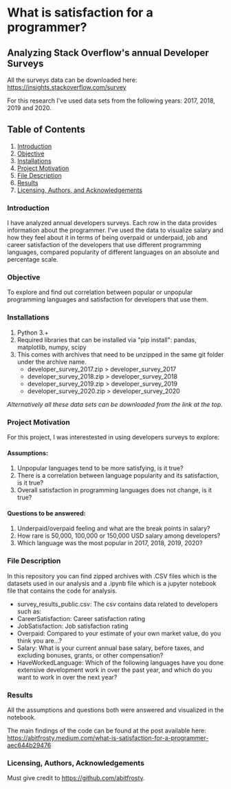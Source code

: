 # What is satisfaction for a programmer?
## Analyzing Stack Overflow's annual Developer Surveys

All the surveys data can be downloaded here:
https://insights.stackoverflow.com/survey

For this research I've used data sets from the following years: 2017, 2018, 2019 and 2020.

## Table of Contents
1. [Introduction](https://github.com/abitfrosty/Stack_Overflow_Surveys#Introduction)
2. [Objective](https://github.com/abitfrosty/Stack_Overflow_Surveys#Objective)
3. [Installations](https://github.com/abitfrosty/Stack_Overflow_Surveys#Installations)
4. [Project Motivation](https://github.com/abitfrosty/Stack_Overflow_Surveys#Project-Motivation)
5. [File Description](https://github.com/abitfrosty/Stack_Overflow_Surveys#File-Description)
6. [Results](https://github.com/abitfrosty/Stack_Overflow_Surveys#Results)
7. [Licensing, Authors, and Acknowledgements](https://github.com/abitfrosty/Stack_Overflow_Surveys#Licensing,-Authors,-and-Acknowledgements)

### Introduction
I have analyzed annual developers surveys. Each row in the data provides information about the programmer. I've used the data to visualize salary and how they feel about it in terms of being overpaid or underpaid, job and career satisfaction of the developers that use different programming languages, compared popularity of different languages on an absolute and percentage scale.

### Objective
To explore and find out correlation between popular or unpopular programming languages and satisfaction for developers that use them.

### Installations
1. Python 3.+
2. Required libraries that can be installed via "pip install": pandas, matplotlib, numpy, scipy
3. This comes with archives that need to be unzipped in the same git folder under the archive name.
	- developer_survey_2017.zip > developer_survey_2017
	- developer_survey_2018.zip > developer_survey_2018
	- developer_survey_2019.zip > developer_survey_2019
	- developer_survey_2020.zip > developer_survey_2020
	
*Alternatively all these data sets can be downloaded from the link at the top.*

### Project Motivation
For this project, I was interestested in using developers surveys to explore:

#### Assumptions:
1. Unpopular languages tend to be more satisfying, is it true?
2. There is a correlation between language popularity and its satisfaction, is it true?
3. Overall satisfaction in programming languages does not change, is it true?

#### Questions to be answered:

1. Underpaid/overpaid feeling and what are the break points in salary?
2. How rare is 50,000, 100,000 or 150,000 USD salary among developers?
3. Which language was the most popular in 2017, 2018, 2019, 2020?

### File Description
In this repository you can find zipped archives with .CSV files which is the datasets used in our analysis and a .ipynb file which is a jupyter notebook file that contains the code for analysis.

- survey_results_public.csv: The csv contains data related to developers such as:
- CareerSatisfaction: Career satisfaction rating
- JobSatisfaction: Job satisfaction rating
- Overpaid: Compared to your estimate of your own market value, do you think you are...?
- Salary: What is your current annual base salary, before taxes, and excluding bonuses, grants, or other compensation?
- HaveWorkedLanguage: Which of the following languages have you done extensive development work in over the past year, and which do you want to work in over the next year?

### Results
All the assumptions and questions both were answered and visualized in the notebook.

The main findings of the code can be found at the post available here: https://abitfrosty.medium.com/what-is-satisfaction-for-a-programmer-aec644b29476

### Licensing, Authors, Acknowledgements
Must give credit to https://github.com/abitfrosty.
